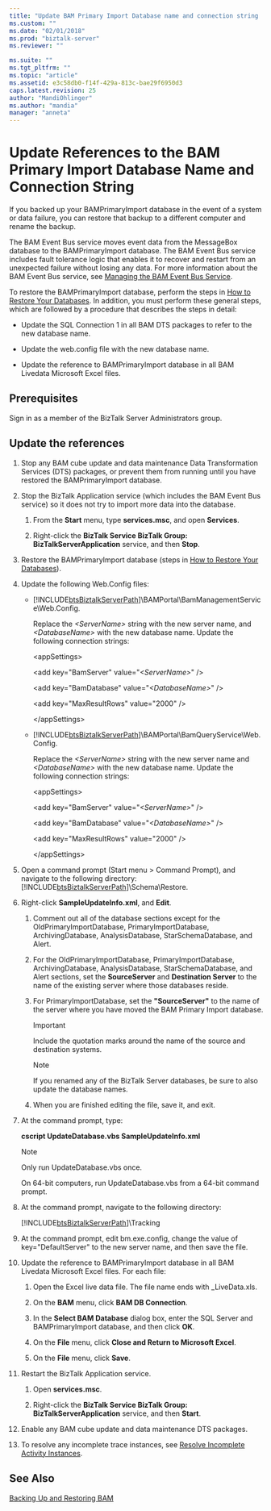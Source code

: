 ```yaml
---
title: "Update BAM Primary Import Database name and connection string | Microsoft Docs"
ms.custom: ""
ms.date: "02/01/2018"
ms.prod: "biztalk-server"
ms.reviewer: ""

ms.suite: ""
ms.tgt_pltfrm: ""
ms.topic: "article"
ms.assetid: e3c58db0-f14f-429a-813c-bae29f6950d3
caps.latest.revision: 25
author: "MandiOhlinger"
ms.author: "mandia"
manager: "anneta"
---
```

# Update References to the BAM Primary Import Database Name and Connection String
If you backed up your BAMPrimaryImport database in the event of a system or data failure, you can restore that backup to a different computer and rename the backup.  
  
 The BAM Event Bus service moves event data from the MessageBox database to the BAMPrimaryImport database. The BAM Event Bus service includes fault tolerance logic that enables it to recover and restart from an unexpected failure without losing any data. For more information about the BAM Event Bus service, see [Managing the BAM Event Bus Service](../core/managing-the-bam-event-bus-service.md).  
  
 To restore the BAMPrimaryImport database, perform the steps in [How to Restore Your Databases](../core/how-to-restore-your-databases.md). In addition, you must perform these general steps, which are followed by a procedure that describes the steps in detail:  
  
-   Update the SQL Connection 1 in all BAM DTS packages to refer to the new database name.  
  
-   Update the web.config file with the new database name.  
  
-   Update the reference to BAMPrimaryImport database in all BAM Livedata Microsoft Excel files.  
  
## Prerequisites  
Sign in as a member of the BizTalk Server Administrators group.  
  
## Update the references  
  
1.  Stop any BAM cube update and data maintenance Data Transformation Services (DTS) packages, or prevent them from running until you have restored the BAMPrimaryImport database.  
  
2.  Stop the BizTalk Application service (which includes the BAM Event Bus service) so it does not try to import more data into the database.  
  
    1.  From the **Start** menu, type **services.msc**, and open **Services**.  
  
    2.  Right-click the **BizTalk Service BizTalk Group: BizTalkServerApplication** service, and then **Stop**.  
  
3.  Restore the BAMPrimaryImport database (steps in [How to Restore Your Databases](../core/how-to-restore-your-databases.md)).  
  
4.  Update the following Web.Config files:  
  
    -   [!INCLUDE[btsBiztalkServerPath](../includes/btsbiztalkserverpath-md.md)]\BAMPortal\BamManagementService\Web.Config.  
  
         Replace the *\<ServerName\>* string with the new server name, and *\<DatabaseName\>* with the new database name. Update the following connection strings:  
  
         \<appSettings\>  
  
         <add key="BamServer" value="*\<ServerName\>*" /\>  
  
         <add key="BamDatabase" value="*\<DatabaseName\>*" /\>  
  
         \<add key="MaxResultRows" value="2000" /\>  
  
         \</appSettings\>  
  
    -   [!INCLUDE[btsBiztalkServerPath](../includes/btsbiztalkserverpath-md.md)]\BAMPortal\BamQueryService\Web.Config.  
  
         Replace the *\<ServerName\>* string with the new server name and *\<DatabaseName\>* with the new database name. Update the following connection strings:  
  
         \<appSettings\>  
  
         \<add key="BamServer" value="*\<ServerName\>*" /\>  
  
         \<add key="BamDatabase" value="*\<DatabaseName\>*" /\>  
  
         \<add key="MaxResultRows" value="2000" /\>  
  
         \</appSettings\>  
  
5.  Open a command prompt (Start menu > Command Prompt), and navigate to the following directory: [!INCLUDE[btsBiztalkServerPath](../includes/btsbiztalkserverpath-md.md)]\Schema\Restore.  
  
6.  Right-click **SampleUpdateInfo.xml**, and **Edit**.  
  
    1.  Comment out all of the database sections except for the  OldPrimaryImportDatabase, PrimaryImportDatabase, ArchivingDatabase, AnalysisDatabase, StarSchemaDatabase, and Alert. 
    2.  For the OldPrimaryImportDatabase, PrimaryImportDatabase, ArchivingDatabase, AnalysisDatabase, StarSchemaDatabase, and Alert sections, set the **SourceServer** and **Destination Server** to the name of the existing server where those databases reside.  
  
    3.  For PrimaryImportDatabase, set the **"SourceServer"** to the name of the server where you have moved the BAM Primary Import database.  
  
        > [!IMPORTANT]
        >  Include the quotation marks around the name of the source and destination systems.  
  
        > [!NOTE]
        >  If you renamed any of the BizTalk Server databases, be sure to also update the database names.  
  
    4.  When you are finished editing the file, save it, and exit.  
  
7.  At the command prompt, type:  
  
     **cscript UpdateDatabase.vbs SampleUpdateInfo.xml**  
  
    > [!NOTE]
    >  Only run UpdateDatabase.vbs once.  
    > 
    >  On 64-bit computers, run UpdateDatabase.vbs from a 64-bit command prompt.  
  
8. At the command prompt, navigate to the following directory:  
  
     [!INCLUDE[btsBiztalkServerPath](../includes/btsbiztalkserverpath-md.md)]\Tracking  
  
9. At the command prompt, edit bm.exe.config, change the value of key="DefaultServer" to the new server name, and then save the file.  
  
10. Update the reference to BAMPrimaryImport database in all BAM Livedata Microsoft Excel files. For each file:  
  
    1.  Open the Excel live data file. The file name ends with _LiveData.xls.  
  
    2.  On the **BAM** menu, click **BAM DB Connection**.  
  
    3.  In the **Select BAM Database** dialog box, enter the SQL Server and BAMPrimaryImport database, and then click **OK**.  
  
    4.  On the **File** menu, click **Close and Return to Microsoft Excel**.  
  
    5.  On the **File** menu, click **Save**.  
  
11. Restart the BizTalk Application service.  
  
    1.  Open **services.msc**.  
  
    2.  Right-click the **BizTalk Service BizTalk Group: BizTalkServerApplication** service, and then **Start**.  
  
12. Enable any BAM cube update and data maintenance DTS packages.  
  
13. To resolve any incomplete trace instances, see [Resolve Incomplete Activity Instances](../core/how-to-resolve-incomplete-activity-instances.md).  
  
## See Also  
 [Backing Up and Restoring BAM](../core/backing-up-and-restoring-bam.md)
